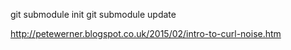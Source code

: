 git submodule init
git submodule update

http://petewerner.blogspot.co.uk/2015/02/intro-to-curl-noise.htm
